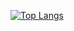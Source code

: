 [![Top Langs](https://github-readme-stats.vercel.app/api/top-langs/?username=wongtimothy13&layout=compact&langs_count=20?theme=dark)](https://github.com/wongtimothy13/github-readme-stats)

<!--
**wongtimothy13/wongtimothy13** is a ✨ _special_ ✨ repository because its `README.md` (this file) appears on your GitHub profile.

Here are some ideas to get you started:

- 🔭 I’m currently working on ...
- 🌱 I’m currently learning ...
- 👯 I’m looking to collaborate on ...
- 🤔 I’m looking for help with ...
- 💬 Ask me about ...
- 📫 How to reach me: ...
- 😄 Pronouns: ...
- ⚡ Fun fact: ...
-->
